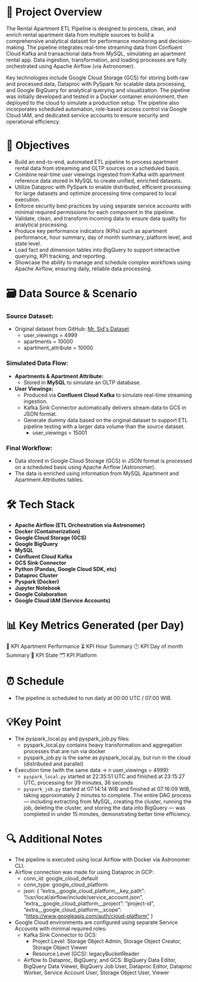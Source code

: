 # **📝 Project Overview**

The Rental Apartment ETL Pipeline is designed to process, clean, and enrich rental apartment data from multiple sources to build a comprehensive analytical dataset for performance monitoring and decision-making. The pipeline integrates real-time streaming data from Confluent Cloud Kafka and transactional data from MySQL, simulating an apartment rental app. Data ingestion, transformation, and loading processes are fully orchestrated using Apache Airflow (via Astronomer). 

Key technologies include Google Cloud Storage (GCS) for storing both raw and processed data, Dataproc with PySpark for scalable data processing, and Google BigQuery for analytical querying and visualization. The pipeline was initially developed and tested in a Docker container environment, then deployed to the cloud to simulate a production setup. The pipeline also incorporates scheduled automation, role-based access control via Google Cloud IAM, and dedicated service accounts to ensure security and operational efficiency.

# 🎯 Objectives

- Build an end-to-end, automated ETL pipeline to process apartment rental data from streaming and OLTP sources on a scheduled basis.
- Combine real-time user viewings ingested from Kafka with apartment reference data stored in MySQL to create unified, enriched datasets.
- Utilize Dataproc with PySpark to enable distributed, efficient processing for large datasets and optimize processing time compared to local execution.
- Enforce security best practices by using separate service accounts with minimal required permissions for each component in the pipeline.
- Validate, clean, and transform incoming data to ensure data quality for analytical processing.
- Produce key performance indicators (KPIs) such as apartment performance, hour summary, day of month summary, platform level, and state level.
- Load fact and dimension tables into BigQuery to support interactive querying, KPI tracking, and reporting.
- Showcase the ability to manage and schedule complex workflows using Apache Airflow, ensuring daily, reliable data processing.

# 🗃️ Data Source & Scenario

### Source Dataset:

- Original dataset from GitHub: [Mr. Sid's Dataset](https://github.com/sidoncloud/udemy-aws-de-labs/tree/main/Lab3-%20ETL%20Glue%20Python%20Shell%7C%20Step%20functions-S3-Redshift%20%7C%20Rental%20Apartments/data)
    - user_viewings = 4999
    - apartments = 10000
    - apartment_attribute = 10000

### Simulated Data Flow:

- **Apartments & Apartment Attribute:**
    - Stored in **MySQL** to simulate an OLTP database.
- **User Viewings:**
    - Produced via **Confluent Cloud Kafka** to simulate real-time streaming ingestion.
    - Kafka Sink Connector automatically delivers stream data to GCS in JSON format.
    - Generate dummy data based on the original dataset to support ETL pipeline testing with a larger data volume than the source dataset.
        - user_viewings = 15001

### Final Workflow:

- Data stored in Google Cloud Storage (GCS) in JSON format is processed on a scheduled basis using Apache Airflow (Astronomer).
- The data is enriched using information from MySQL Apartment and Apartment Attributes tables.

# 🛠️ Tech Stack

- **Apache Airflow (ETL Orchestration via Astronomer)**
- **Docker (Containerization)**
- **Google Cloud Storage (GCS)**
- **Google BigQuery**
- **MySQL**
- **Confluent Cloud Kafka**
- **GCS Sink Connector**
- **Python (Pandas, Google Cloud SDK, etc)**
- **Dataproc Cluster**
- **Pyspark (Docker)**
- **Jupyter Notebook**
- **Google Colaboration**
- **Google Cloud IAM (Service Accounts)**

# 📊 Key Metrics Generated (per Day)
🏡 KPI Apartment Performance
⏳ KPI Hour Summary
🕛 KPI Day of month Summary
🌆 KPI State
🗂️ KPI Platform

# ⏰ Schedule

- The pipeline is scheduled to run daily at 00:00 UTC / 07:00 WIB.

# 💡Key Point

- The pyspark_local.py and pyspark_job.py files:
    - pyspark_local.py contains heavy transformation and aggregation processes that are run via docker
    - pyspark_job.py is the same as pyspark_local.py, but run in the cloud (distributed and parallel)
- Execution time (with the same data → n user_viewings = 4999):
    - `pyspark_local.py` started at 22:35:51 UTC and finished at 23:15:27 UTC, processing for 39 minutes, 36 seconds
    - `pyspark_job.py` started at 07:14:14 WIB and finished at 07:16:09 WIB, taking approximately 2 minutes to complete. The entire DAG process — including extracting from MySQL, creating the cluster, running the job, deleting the cluster, and storing the data into BigQuery — was completed in under 15 minutes, demonstrating better time efficiency.

# 🔍 Additional Notes

- The pipeline is executed using local Airflow with Docker via Astronomer CLI.
- Airflow connection was made for using Dataproc in GCP:
    - conn_id: google_cloud_default
    - conn_type: google_cloud_platform
    - json:
      {
        ”extra__google_cloud_platform__key_path”: “/usr/local/airflow/include/service_account.json”,
        ”extra__google_cloud_platform__project”: “project-id”,
        ”extra__google_cloud_platform__scope”: “https://www.googleapis.com/auth/cloud-platform”
      }
- Google Cloud environments are configured using separate Service Accounts with minimal required roles:
    - Kafka Sink Connector to GCS:
        - Project Level: Storage Object Admin, Storage Object Creator, Storage Object Viewer
        - Resource Level (GCS): legacyBucketReader
    - Airflow to Dataproc, BigQuery, and GCS: BigQuery Data Editor, BigQuery Data Viewer, BigQuery Job User, Dataproc Editor, Dataproc Worker, Service Account User, Storage Object User, Viewer
